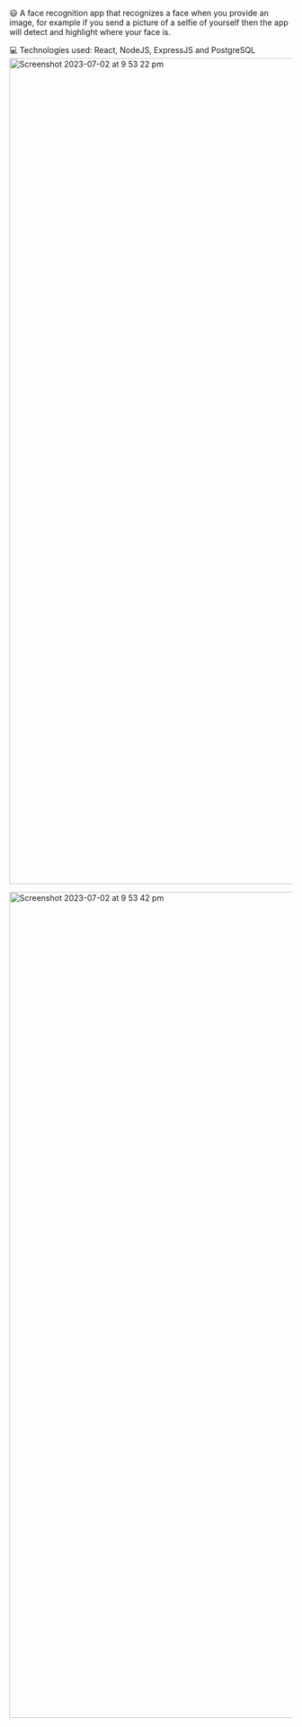 😃 A face recognition app that recognizes a face when you provide an image, for example if you send a picture of a selfie of yourself then the app will detect and highlight where your face is.

💻 Technologies used: React, NodeJS, ExpressJS and PostgreSQL
<img width="1470" alt="Screenshot 2023-07-02 at 9 53 22 pm" src="https://github.com/zokucodes/FaceRecognition/assets/54924414/57f2bc84-b998-4813-9de9-29ba986e3165">

<img width="1470" alt="Screenshot 2023-07-02 at 9 53 42 pm" src="https://github.com/zokucodes/FaceRecognition/assets/54924414/66d77909-90a8-41ff-89db-76efb7dbce9a">
